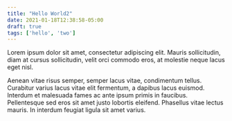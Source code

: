 ```yaml
---
title: "Hello World2"
date: 2021-01-18T12:38:58-05:00
draft: true
tags: ['hello', 'two']
---
```


Lorem ipsum dolor sit amet, consectetur adipiscing elit. Mauris sollicitudin, diam at cursus sollicitudin, velit orci commodo eros, at molestie neque lacus eget nisl. 
<!--more-->
Aenean vitae risus semper, semper lacus vitae, condimentum tellus. Curabitur varius lacus vitae elit fermentum, a dapibus lacus euismod. Interdum et malesuada fames ac ante ipsum primis in faucibus. Pellentesque sed eros sit amet justo lobortis eleifend. Phasellus vitae lectus mauris. In interdum feugiat ligula sit amet varius. 